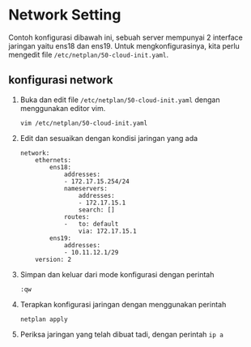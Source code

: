 # Network Setting
Contoh konfigurasi dibawah ini, sebuah server mempunyai 2 interface jaringan yaitu ens18 dan ens19. Untuk mengkonfigurasinya, kita perlu mengedit file ```/etc/netplan/50-cloud-init.yaml```.

## konfigurasi network
1. Buka dan edit file ```/etc/netplan/50-cloud-init.yaml``` dengan menggunakan editor vim.

   ```vim /etc/netplan/50-cloud-init.yaml```
   
2. Edit dan sesuaikan dengan kondisi jaringan yang ada

   ```
   network:
       ethernets:
           ens18:
               addresses:
               - 172.17.15.254/24
               nameservers:
                   addresses:
                   - 172.17.15.1
                   search: []
               routes:
               -   to: default
                   via: 172.17.15.1
           ens19:
               addresses:
               - 10.11.12.1/29
       version: 2
   ```
3. Simpan dan keluar dari mode konfigurasi dengan perintah

   ```:qw```
5. Terapkan konfigurasi jaringan dengan menggunakan perintah
  
   ```netplan apply```
8. Periksa jaringan yang telah dibuat tadi, dengan perintah ```ip a```
   
